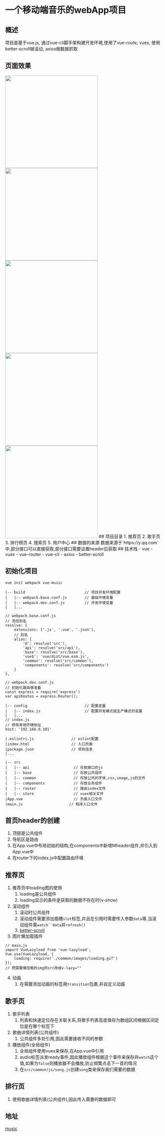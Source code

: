 # 一个移动端音乐的webApp项目
## 概述
项目是基于vue.js, 通过vue-cli脚手架构建开发环境,使用了vue-route, vuex, 使用better-scroll做滚动, axios做数据抓取
## 页面效果
<img src="./image/recommend-1.png" width='300'>
<img src="./image/singer.png" width='300'>
<img src="./image/singer-2.png" width='300'>
<img src="./image/singer-3.png" width='300'>
<img src="./image/rank.png" width='300'>
## 项目目录
1. 推荐页
2. 歌手页
3. 排行榜页
4. 搜索页
5. 用户中心
## 数据的来源
数据来源于`https://y.qq.com`中,部分接口可以直接获取,部分接口需要设置header后获取
## 技术栈
- vue
- vuex
- vue-router
- vue-cli
- axios
- better-scroll

## 初始化项目
```
vue init webpack vue-music
```
```
|-- build                           // 项目开发环境配置
|   |-- webpack.base.conf.js        // 基础环境变量
|   |-- webpack.dev.conf.js         // 开发环境变量
|   |...

// webpack.base.conf.js
// 添加别名
resolve: {
    extensions: ['.js', '.vue', '.json'],
    // 别名
    alias: {
        '@': resolve('src'),
        'api': resolve('src/api'),
        'base': resolve('src/base'),
        'vue$': 'vue/dist/vue.esm.js',
        'common': resolve('src/common'),
        'components': resolve('src/components')
    }
},

// webpack.dev.conf.js
// 初始化路由做准备
const express = require('express')
var apiRoutes = express.Router();
```
```
|-- config                          // 配置变量
|   |-- index.js                    // 配置开发模式或生产模式的变量
|   |...
// index.js
// 修改本地环境地址
host: '192.168.0.101'
```
```
|.eslintrc.js                 // eslint配置
|index.html                   // 入口页面
|package.json                 // 项目信息
|...
```
```
|-- src                        
|   |-- api                    // 存放接口的js
|   |-- base                   // 存放公共组件
|   |-- common                 // 存放公共的字体,css,image,js的文件
|   |-- components             // 存放业务组件
|   |-- router                 // 路由index文件
|   |-- store                  // vuex相关文件
|App.vue                       // 页面入口文件
|main.js                     // 程序入口文件
```
## 首页header的创建
1. 顶部是公共组件
2. 导航区是路由
3. 在App.vue中布局初始的结构,在components中新增Mheader组件,并引入到App.vue中
4. 在router下的index.js中配置路由环境
## 推荐页
1. 推荐页中loading图的使用
    1. loading是公共组件
    2. loading显示的条件是获取的数据不存在时(v-show)
2. 滚动组件
    1. 滚动时公共组件
    2. 滚动组件需要添加插槽`slot`标签,并且在引用时需要传入参数`data`等,当滚动组件需`watch``data`并`refresh()`
    3. [better-scroll](https://www.imooc.com/article/18232)
3. 图片懒加载插件
```
// main.js 
import VueLazyload from 'vue-lazyload';
Vue.use(VueLazyload, {
    loading: require('./common/images/loading.gif')
});
// 把需要懒加载的img的src改成v-lazy=""
```
4. 动画
    1. 在需要添加动画的标签用`transition`包裹,并自定义动画
## 歌手页
1. 歌手列表
    1. 列表和快速定位存在关联关系,将歌手列表高度值存为数组区间根据区间定位是在哪个标签下
2. 歌曲详情列表(公共组件)
    1. 公共组件多处引用,因此需要接收不同的参数
3. 播放组件(全局组件)
    1. 全局组件使用vuex来保存,在App.vue中引用
    2. audio标签派发ready事件,因此播放组件根据这个事件来保存并`watch`这个值,如果为`false`则播放器不会播放,防止频繁点击下一首的情况
    3. 在`src/common/js/song.js`创建`song`类来保存我们需要的数据
## 排行页
1. 使用歌曲详情列表(公共组件),因此传入需要的数据即可



## 地址
[music](https://github.com/helingang/demo/tree/master/Demo-music)